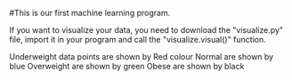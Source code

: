 #This is our first machine learning program.

If you want to visualize your data, you need to download the "visualize.py" file, import it in your program and call the "visualize.visual()" function.

Underweight data points are shown by Red colour
Normal are shown by blue
Overweight are shown by green
Obese are shown by black 
